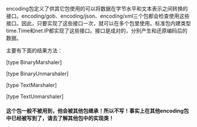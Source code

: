 encoding包定义了供其它包使用的可以将数据在字节水平和文本表示之间转换的接口。encoding/gob、encoding/json、encoding/xml三个包都会检查使用这些接口。因此，只要实现了这些接口一次，就可以在多个包里使用。标准包内建类型time.Time和net.IP都实现了这些接口。接口是成对的，分别产生和还原编码后的数据。

主要有下面的结果方法：

[type BinaryMarshaler]

[type BinaryUnmarshaler]

[type TextMarshaler]

[type TextUnmarshaler]

####  这个包一般不被用到，他会被其他包继承！所以不写！事实上在其他encoding包中已经被写到了，请去了解其他包中的实现类！


